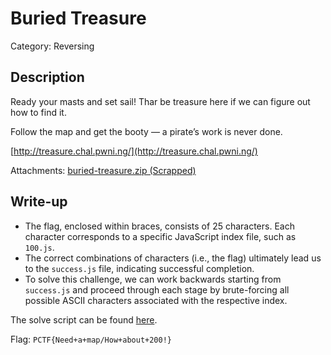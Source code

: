 # Buried Treasure
Category: Reversing

## Description
Ready your masts and set sail! Thar be treasure here if we can figure out how to find it.

Follow the map and get the booty — a pirate’s work is never done.

[http://treasure.chal.pwni.ng/](http://treasure.chal.pwni.ng/)

Attachments: [buried-treasure.zip (Scrapped)](attachments/buried-treasure.zip)

## Write-up
- The flag, enclosed within braces, consists of 25 characters. Each character corresponds to a specific JavaScript index file, such as `100.js`.
- The correct combinations of characters (i.e., the flag) ultimately lead us to the `success.js` file, indicating successful completion.
- To solve this challenge, we can work backwards starting from `success.js` and proceed through each stage by brute-forcing all possible ASCII characters associated with the respective index.

The solve script can be found [here](solution/solve.js).

Flag: `PCTF{Need+a+map/How+about+200!}`
